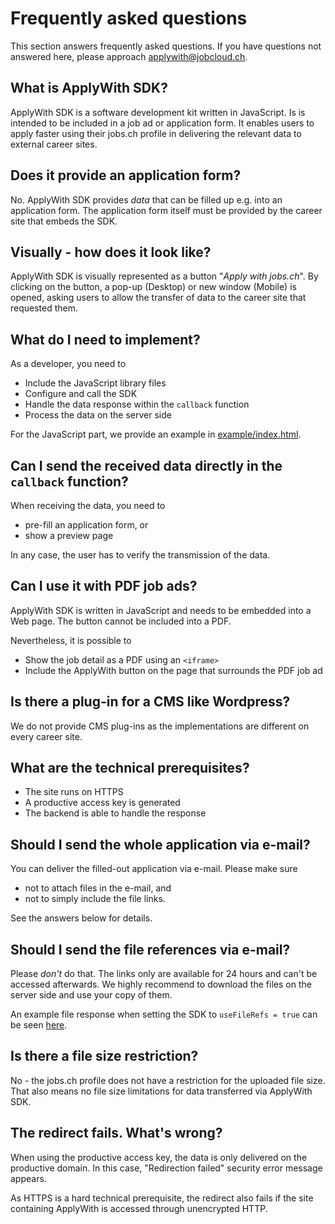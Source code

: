 # Frequently asked questions

This section answers frequently asked questions. If you have questions not answered here, please approach [applywith@jobcloud.ch](mailto:applywith@jobcloud.ch).


## What is ApplyWith SDK?

ApplyWith SDK is a software development kit written in JavaScript. Is is intended to be included in a job ad or application form. It enables users to apply faster using their jobs.ch profile in delivering the relevant data to external career sites.

## Does it provide an application form?

No. ApplyWith SDK provides _data_ that can be filled up e.g. into an application form. The application form itself must be provided by the career site that embeds the SDK.

## Visually - how does it look like?

ApplyWith SDK is visually represented as a button "_Apply with jobs.ch_". By clicking on the button, a pop-up (Desktop) or new window (Mobile) is opened, asking users to allow the transfer of data to the career site that requested them.

## What do I need to implement?

As a developer, you need to

* Include the JavaScript library files
* Configure and call the SDK
* Handle the data response within the `callback` function
* Process the data on the server side

For the JavaScript part, we provide an example in [example/index.html](../example/index.html).

## Can I send the received data directly in the `callback` function?

When receiving the data, you need to
* pre-fill an application form, or
* show a preview page

In any case, the user has to verify the transmission of the data.

## Can I use it with PDF job ads?

ApplyWith SDK is written in JavaScript and needs to be embedded into a Web page. The button cannot be included into a PDF.

Nevertheless, it is possible to
* Show the job detail as a PDF using an `<iframe>`
* Include the ApplyWith button on the page that surrounds the PDF job ad

## Is there a plug-in for a CMS like Wordpress?

We do not provide CMS plug-ins as the implementations are different on every career site.

## What are the technical prerequisites?

* The site runs on HTTPS
* A productive access key is generated
* The backend is able to handle the response

## Should I send the whole application via e-mail?

You can deliver the filled-out application via e-mail. Please make sure
* not to attach files in the e-mail, and
* not to simply include the file links.

See the answers below for details.

## Should I send the file references via e-mail?

Please *don't* do that. The links only are available for 24 hours and can't be accessed afterwards. We highly recommend to download the files on the server side and use your copy of them.

An example file response when setting the SDK to `useFileRefs = true` can be seen [here](file-response-references.md).

## Is there a file size restriction?

No - the jobs.ch profile does not have a restriction for the uploaded file size. That also means no file size limitations for data transferred via ApplyWith SDK.

## The redirect fails. What's wrong?

When using the productive access key, the data is only delivered on the productive domain. In this case, "Redirection failed" security error message appears.

As HTTPS is a hard technical prerequisite, the redirect also fails if the site containing ApplyWith is accessed through unencrypted HTTP.
